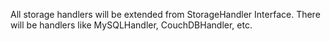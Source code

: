 All storage handlers will be extended from StorageHandler Interface.
There will be handlers like MySQLHandler, CouchDBHandler, etc.